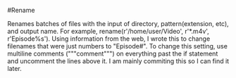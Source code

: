#Rename

Renames batches of files with the input of directory, pattern(extension, etc), and output name.
For example, rename(r'/home/user/Video', r'*.m4v', r'Episode%s'). Using information from the web, I wrote this to change filenames that were just numbers to "Episode#". 
To change this setting, use multiline comments ("""comment""") on everything past the if statement and uncomment the lines above it. I am mainly commiting this so I can find it later.
